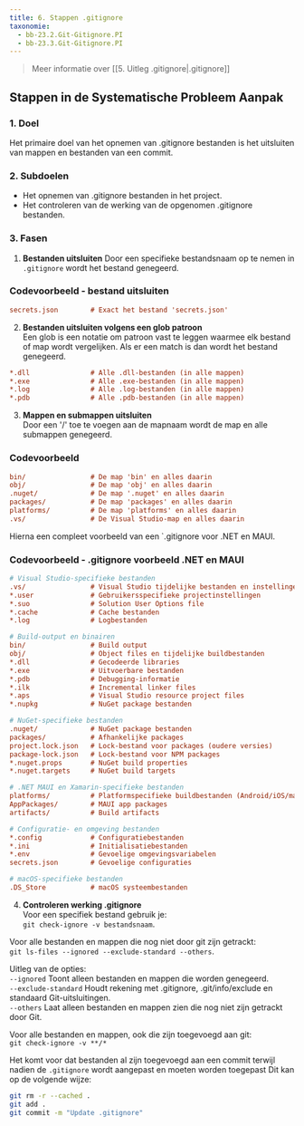 ```yaml
---
title: 6. Stappen .gitignore
taxonomie:
  - bb-23.2.Git-Gitignore.PI
  - bb-23.3.Git-Gitignore.PI
---
```


> Meer informatie over [[5. Uitleg .gitignore|.gitignore]]

## Stappen in de Systematische Probleem Aanpak
### 1. Doel
Het primaire doel van het opnemen van .gitignore bestanden is het uitsluiten van mappen en bestanden van een commit.

### 2. Subdoelen
  - Het opnemen van .gitignore bestanden in het project.
  - Het controleren van de werking van de opgenomen .gitignore bestanden.

### 3. Fasen
1. **Bestanden uitsluiten**
Door een specifieke bestandsnaam op te nemen in `.gitignore` wordt het bestand genegeerd.

### Codevoorbeeld - bestand uitsluiten  
``` ini
secrets.json        # Exact het bestand 'secrets.json'
```

2. **Bestanden uitsluiten volgens een glob patroon**  
Een glob is een notatie om patroon vast te leggen waarmee elk bestand of map wordt vergelijken. Als er een match is dan wordt het bestand genegeerd.

``` ini
*.dll               # Alle .dll-bestanden (in alle mappen)
*.exe               # Alle .exe-bestanden (in alle mappen)
*.log               # Alle .log-bestanden (in alle mappen)
*.pdb               # Alle .pdb-bestanden (in alle mappen)
```

3. **Mappen en submappen uitsluiten**  
Door een '/' toe te voegen aan de mapnaam wordt de map en alle submappen genegeerd.

### Codevoorbeeld  
``` ini
bin/                # De map 'bin' en alles daarin
obj/                # De map 'obj' en alles daarin
.nuget/             # De map '.nuget' en alles daarin
packages/           # De map 'packages' en alles daarin
platforms/          # De map 'platforms' en alles daarin
.vs/                # De Visual Studio-map en alles daarin
```

Hierna een compleet voorbeeld van een `.gitignore voor .NET en MAUI.

### Codevoorbeeld - .gitignore voorbeeld .NET en MAUI
``` ini
# Visual Studio-specifieke bestanden
.vs/                # Visual Studio tijdelijke bestanden en instellingen
*.user              # Gebruikersspecifieke projectinstellingen
*.suo               # Solution User Options file
*.cache             # Cache bestanden
*.log               # Logbestanden

# Build-output en binairen
bin/                # Build output
obj/                # Object files en tijdelijke buildbestanden
*.dll               # Gecodeerde libraries
*.exe               # Uitvoerbare bestanden
*.pdb               # Debugging-informatie
*.ilk               # Incremental linker files
*.aps               # Visual Studio resource project files
*.nupkg             # NuGet package bestanden

# NuGet-specifieke bestanden
.nuget/             # NuGet package bestanden
packages/           # Afhankelijke packages
project.lock.json   # Lock-bestand voor packages (oudere versies)
package-lock.json   # Lock-bestand voor NPM packages
*.nuget.props       # NuGet build properties
*.nuget.targets     # NuGet build targets

# .NET MAUI en Xamarin-specifieke bestanden
platforms/          # Platformspecifieke buildbestanden (Android/iOS/macOS/Windows)
AppPackages/        # MAUI app packages
artifacts/          # Build artifacts

# Configuratie- en omgeving bestanden
*.config            # Configuratiebestanden
*.ini               # Initialisatiebestanden
*.env               # Gevoelige omgevingsvariabelen
secrets.json        # Gevoelige configuraties

# macOS-specifieke bestanden
.DS_Store           # macOS systeembestanden
```

4. **Controleren werking .gitignore**    
Voor een specifiek bestand gebruik je:  
`git check-ignore -v bestandsnaam`. 

Voor alle bestanden en mappen die nog niet door git zijn getrackt:  
`git ls-files --ignored --exclude-standard --others`.  

Uitleg van de opties:  
`--ignored` Toont alleen bestanden en mappen die worden genegeerd.  
`--exclude-standard` Houdt rekening met .gitignore, .git/info/exclude en standaard Git-uitsluitingen.  
`--others` Laat alleen bestanden en mappen zien die nog niet zijn getrackt door Git.

Voor alle bestanden en mappen, ook die zijn toegevoegd aan git:  
`git check-ignore -v **/*` 

Het komt voor dat bestanden al zijn toegevoegd aan een commit terwijl nadien de `.gitignore` wordt aangepast en moeten worden toegepast Dit kan op de volgende wijze:  
``` bash
git rm -r --cached .
git add .
git commit -m "Update .gitignore"
```
